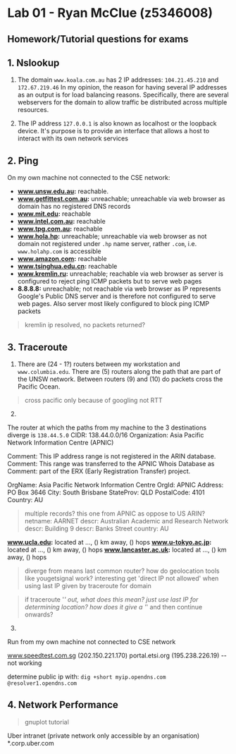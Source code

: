 # Lab 01 - Ryan McClue (z5346008)

## Homework/Tutorial questions for exams

## 1. Nslookup

1. The domain `www.koala.com.au` has 2 IP addresses: `104.21.45.210` and `172.67.219.46`
In my opinion, the reason for having several IP addresses as an output is for load balancing reasons. Specifically, there are several webservers for the domain to allow traffic be distributed across multiple resources.

2. The IP address `127.0.0.1` is also known as localhost or the loopback device.
It's purpose is to provide an interface that allows a host to interact with its own network services

## 2. Ping

On my own machine not connected to the CSE network:

* **www.unsw.edu.au:** reachable.
* **www.getfittest.com.au:** unreachable; unreachable via web browser as domain has no registered DNS records
* **www.mit.edu:** reachable
* **www.intel.com.au:** reachable
* **www.tpg.com.au:** reachable
* **www.hola.hp:** unreachable; unreachable via web browser as not domain not registered under `.hp` name server, rather `.com`, i.e. `www.holahp.com` is accessible
* **www.amazon.com:** reachable
* **www.tsinghua.edu.cn:** reachable
* **www.kremlin.ru:** unreachable; reachable via web browser as server is configured to reject ping ICMP packets but to serve web pages
* **8.8.8.8:** unreachable; not reachable via web browser as IP represents Google's Public DNS server and is therefore not configured to serve web pages. Also server most likely configured to block ping ICMP packets

> kremlin ip resolved, no packets returned?

## 3. Traceroute

1. There are (24 - 1?) routers between my workstation and `www.columbia.edu`.
There are (5) routers along the path that are part of the UNSW network.
Between routers (9) and (10) do packets cross the Pacific Ocean.

> cross pacific only because of googling not RTT

2.
The router at which the paths from my machine to the 3 destinations diverge is `138.44.5.0`
CIDR:           138.44.0.0/16
Organization:   Asia Pacific Network Information Centre (APNIC)

Comment:        This IP address range is not registered in the ARIN database.
Comment:        This range was transferred to the APNIC Whois Database as
Comment:        part of the ERX (Early Registration Transfer) project.


OrgName:        Asia Pacific Network Information Centre
OrgId:          APNIC
Address:        PO Box 3646
City:           South Brisbane
StateProv:      QLD
PostalCode:     4101
Country:        AU

> multiple records? this one from APNIC as oppose to US ARIN?
netname:        AARNET
descr:          Australian Academic and Research Network
descr:          Building 9
descr:          Banks Street
country:        AU

**www.ucla.edu:** located at ..., () km away, () hops
**www.u-tokyo.ac.jp:** located at ..., () km away, () hops
**www.lancaster.ac.uk:** located at ..., () km away, () hops

> diverge from means last common router?
> how do geolocation tools like yougetsignal work? 
> interesting get 'direct IP not allowed' when using last IP given by traceroute for domain

> if traceroute '*' out, what does this mean? just use last IP for determining location?
> how does it give a '*' and then continue onwards?

3.
Run from my own machine not connected to CSE network

www.speedtest.com.sg (202.150.221.170)
portal.etsi.org (195.238.226.19) -- not working

determine public ip with: `dig +short myip.opendns.com @resolver1.opendns.com`

## 4. Network Performance
> gnuplot tutorial


Uber intranet (private network only accessible by an organisation)
*.corp.uber.com
